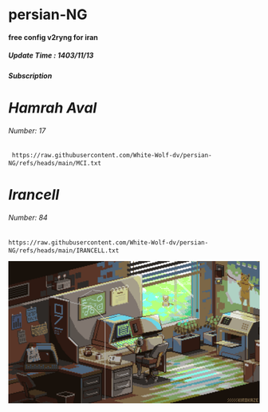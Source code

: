 # persian-NG

#### free config v2ryng for iran


<h5>Update Time : 1403/11/13</h5>

##### Subscription

  # *****Hamrah Aval*****

<h6>Number: 17 </h6>

     https://raw.githubusercontent.com/White-Wolf-dv/persian-NG/refs/heads/main/MCI.txt

# *****Irancell*****

<h6>Number: 84 </h6>

    https://raw.githubusercontent.com/White-Wolf-dv/persian-NG/refs/heads/main/IRANCELL.txt

<p align="center">
<img  src="https://github.com/White-Wolf-dv/White-Wolf-dv/blob/main/14.gif">
</p>
